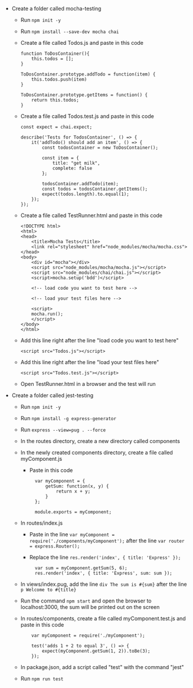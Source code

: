 - Create a folder called mocha-testing
  - Run `npm init -y`
  - Run `npm install --save-dev mocha chai`
  - Create a file called Todos.js and paste in this code

        function ToDosContainer(){
            this.todos = [];
        }

        ToDosContainer.prototype.addTodo = function(item) {
            this.todos.push(item)
        }

        ToDosContainer.prototype.getItems = function() {
            return this.todos;
        }

  - Create a file called Todos.test.js and paste in this code

        const expect = chai.expect;

        describe('Tests for TodosContainer', () => {
            it('addTodo() should add an item', () => {
                const todosContainer = new ToDosContainer();
            
                const item = {
                    title: "get milk",
                    complete: false
                };

                todosContainer.addTodo(item);
                const todos = todosContainer.getItems();
                expect(todos.length).to.equal(1);
            });
        });

  - Create a file called TestRunner.html and paste in this code

        <!DOCTYPE html>
        <html>
        <head>
            <title>Mocha Tests</title>
            <link rel="stylesheet" href="node_modules/mocha/mocha.css">
        </head>
        <body>
            <div id="mocha"></div>
            <script src="node_modules/mocha/mocha.js"></script>
            <script src="node_modules/chai/chai.js"></script>
            <script>mocha.setup('bdd')</script>

            <!-- load code you want to test here -->

            <!-- load your test files here -->

            <script>
            mocha.run();
            </script>
        </body>
        </html>

  - Add this line right after the line "load code you want to test here"

        <script src="Todos.js"></script>

  - Add this line right after the line "load your test files here"

        <script src="Todos.test.js"></script>

  - Open TestRunner.html in a browser and the test will run

- Create a folder called jest-testing
  - Run `npm init -y`
  - Run `npm install -g express-generator`
  - Run `express --view=pug . --force`
  - In the routes directory, create a new directory called components
  - In the newly created components directory, create a file called myComponent.js
    - Paste in this code 

            var myComponent = {
                getSum: function(x, y) {
                    return x + y;
                }
            };

            module.exports = myComponent;

  - In routes/index.js
    - Paste in the line `var myComponent = require('./components/myComponent');` after the line `var router = express.Router();`
    - Replace the line `res.render('index', { title: 'Express' });`

            var sum = myComponent.getSum(5, 6);
            res.render('index', { title: 'Express', sum: sum });

  - In views/index.pug, add the line `div The sum is #{sum}` after the line `p Welcome to #{title}`
  - Run the command `npm start` and open the browser to localhost:3000, the sum will be printed out on the screen
  - In routes/components, create a file called myComponent.test.js and paste in this code

            var myComponent = require('./myComponent');

            test('adds 1 + 2 to equal 3', () => {
                expect(myComponent.getSum(1, 2)).toBe(3);
            });

  - In package.json, add a script called "test" with the command "jest"
  - Run `npm run test`